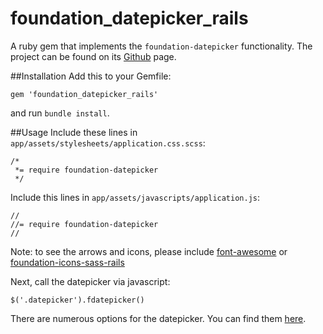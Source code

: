 foundation_datepicker_rails
===

A ruby gem that implements the `foundation-datepicker` functionality. The project can be found on its [Github](https://github.com/najlepsiwebdesigner/foundation-datepicker) page.



##Installation
Add this to your Gemfile:

```
gem 'foundation_datepicker_rails'
```

and run `bundle install`.


##Usage
Include these lines in `app/assets/stylesheets/application.css.scss`:

```
/*
 *= require foundation-datepicker
 */
```

Include this lines in `app/assets/javascripts/application.js`:

```
//
//= require foundation-datepicker
//
```

Note: to see the arrows and icons, please include [font-awesome](https://github.com/bokmann/font-awesome-rails) or [foundation-icons-sass-rails](https://github.com/zaiste/foundation-icons-sass-rails)

Next, call the datepicker via javascript:


`$('.datepicker').fdatepicker()`

There are numerous options for the datepicker. You can find them [here](http://foundation-datepicker.peterbeno.com/example.html).
